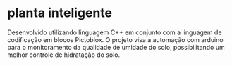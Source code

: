 # planta inteligente
 Desenvolvido utilizando linguagem C++ em conjunto com a linguagem de codificação em blocos Pictoblox.  O projeto visa a automação com arduino para o monitoramento da qualidade de umidade do solo, possibilitando um melhor controle de hidratação do solo.

